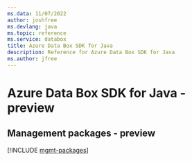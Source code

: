 ```yaml
---
ms.data: 11/07/2022
author: joshfree
ms.devlang: java
ms.topic: reference
ms.service: databox
title: Azure Data Box SDK for Java
description: Reference for Azure Data Box SDK for Java
ms.author: jfree
---
```

# Azure Data Box SDK for Java - preview

## Management packages - preview
[!INCLUDE [mgmt-packages](data-box-mgmt-index.md)]